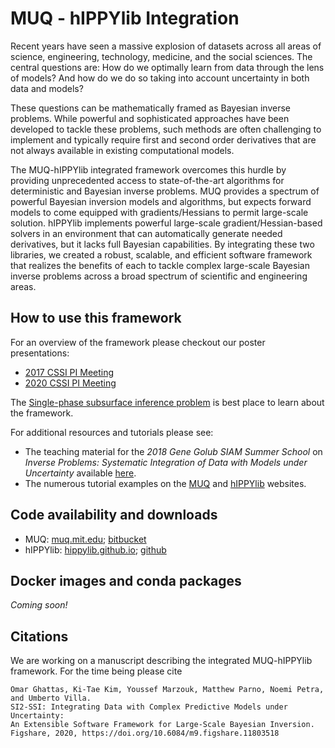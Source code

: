 # MUQ - hIPPYlib Integration


Recent years have seen a massive explosion of datasets across all areas of science,
engineering, technology, medicine, and the social sciences.
The central questions are: How do we optimally learn from data through the lens of models?
And how do we do so taking into account uncertainty in both data and models?

These questions can be mathematically framed as Bayesian inverse problems.
While powerful and sophisticated approaches have been developed to tackle these problems,
such methods are often challenging to implement and typically require first
and second order derivatives that are not always available in existing computational models.

The MUQ-hIPPYlib integrated framework overcomes this hurdle by providing unprecedented access
to state-of-the-art algorithms for deterministic and Bayesian inverse problems.
MUQ provides a spectrum of powerful Bayesian inversion models and algorithms,
but expects forward models to come equipped with gradients/Hessians to permit large-scale solution.
hIPPYlib implements powerful large-scale gradient/Hessian-based solvers in an environment
that can automatically generate needed derivatives, but it lacks full Bayesian capabilities.
By integrating these two libraries, we created a robust, scalable, and efficient software
framework that realizes the benefits of each to tackle complex large-scale Bayesian inverse
problems across a broad spectrum of scientific and engineering areas.

## How to use this framework

For an overview of the framework please checkout our poster presentations:
- [2017 CSSI PI Meeting](https://doi.org/10.6084/m9.figshare.6172247)
- [2020 CSSI PI Meeting](https://doi.org/10.6084/m9.figshare.11803518)

The [Single-phase subsurface inference problem](tutorial.md) is best place to 
learn about the framework.

For additional resources and tutorials please see:

- The teaching material for the *2018 Gene Golub SIAM Summer School* on *Inverse Problems: Systematic Integration
of Data with Models under Uncertainty* available [here](https://g2s3-2018.github.io/labs).
- The numerous tutorial examples on the [MUQ](http://muq.mit.edu/examples)
and [hIPPYlib](https://hippylib.github.io/tutorial_v3.0.0/) websites.


## Code availability and downloads

- MUQ: [muq.mit.edu](http://muq.mit.edu); [bitbucket](https://bitbucket.org/mituq/muq2)
- hIPPYlib: [hippylib.github.io](https://hippylib.github.io); [github](https://github.com/hippylib/hippylib)

## Docker images and conda packages
*Coming soon!*

## Citations

We are working on a manuscript describing the integrated MUQ-hIPPYlib framework.
For the time being please cite

```csv
Omar Ghattas, Ki-Tae Kim, Youssef Marzouk, Matthew Parno, Noemi Petra, and Umberto Villa. 
SI2-SSI: Integrating Data with Complex Predictive Models under Uncertainty: 
An Extensible Software Framework for Large-Scale Bayesian Inversion.
Figshare, 2020, https://doi.org/10.6084/m9.figshare.11803518
```
